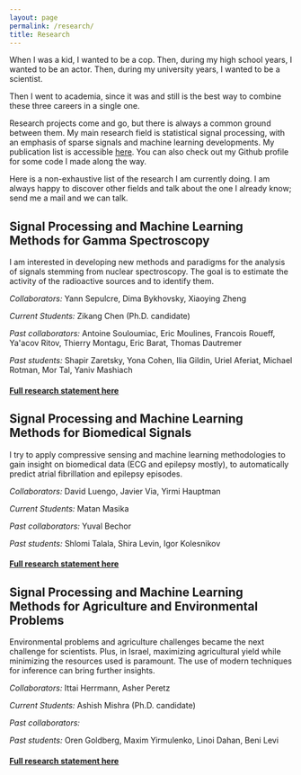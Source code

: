 ```yaml
---
layout: page
permalink: /research/
title: Research
---
```


When I was a kid, I wanted to be a cop. Then, during my high school years, I wanted to be an actor. Then, during my university years, I wanted to be a scientist.

Then I went to academia, since it was and still is the best way to combine these three careers in a single one.

Research projects come and go, but there is always a common ground between them. My main research field is statistical signal processing, with an emphasis of sparse signals and machine learning developments.  My publication list is accessible <a href="/publications">here</a>. You can also check out my Github profile for some code I made along the way.

Here is a non-exhaustive list of the research I am currently doing. I am always happy to discover other fields and talk about the one I already know; send me a mail and we can talk.

## Signal Processing and Machine Learning Methods for Gamma Spectroscopy

I am interested in developing new methods and paradigms for the analysis of signals stemming from nuclear spectroscopy. The goal is to estimate the activity of the radioactive sources and to identify them.

*Collaborators:* Yann Sepulcre, Dima Bykhovsky, Xiaoying Zheng

*Current Students:* Zikang Chen (Ph.D. candidate)

*Past collaborators:* Antoine Souloumiac, Eric Moulines, Francois Roueff, Ya'acov Ritov, Thierry Montagu, Eric Barat, Thomas Dautremer

*Past students:* Shapir Zaretsky, Yona Cohen, Ilia Gildin, Uriel Aferiat, Michael Rotman, Mor Tal, Yaniv Mashiach

<h4><a href="spectro"><div class="color-button">Full research statement here</div></a></h4>


## Signal Processing and Machine Learning Methods for Biomedical Signals

I try to apply compressive sensing and machine learning methodologies to gain insight on biomedical data (ECG and epilepsy mostly), to automatically predict atrial fibrillation and epilepsy episodes.

*Collaborators:* David Luengo, Javier Via, Yirmi Hauptman

*Current Students:* Matan Masika

*Past collaborators:* Yuval Bechor

*Past students:* Shlomi Talala, Shira Levin, Igor Kolesnikov

<h4><a href="biomedical"><div class="color-button">Full research statement here</div></a></h4>

## Signal Processing and Machine Learning Methods for Agriculture and Environmental Problems

Environmental problems and agriculture challenges became the next challenge for scientists. Plus, in Israel, maximizing agricultural yield while minimizing the resources used is paramount. The use of modern techniques for inference can bring further insights.

*Collaborators:* Ittai Herrmann, Asher Peretz

*Current Students:* Ashish Mishra (Ph.D. candidate)

*Past collaborators:* 

*Past students:* Oren Goldberg, Maxim Yirmulenko, Linoi Dahan, Beni Levi

<h4><a href="agriculture"><div class="color-button">Full research statement here</div></a></h4>